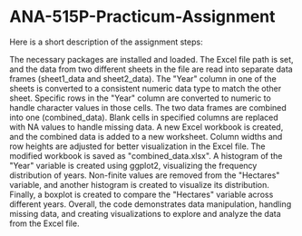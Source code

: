 # ANA-515P-Practicum-Assignment
Here is a short description of the assignment steps:

The necessary packages are installed and loaded.
The Excel file path is set, and the data from two different sheets in the file are read into separate data frames (sheet1_data and sheet2_data).
The "Year" column in one of the sheets is converted to a consistent numeric data type to match the other sheet.
Specific rows in the "Year" column are converted to numeric to handle character values in those cells.
The two data frames are combined into one (combined_data).
Blank cells in specified columns are replaced with NA values to handle missing data.
A new Excel workbook is created, and the combined data is added to a new worksheet.
Column widths and row heights are adjusted for better visualization in the Excel file.
The modified workbook is saved as "combined_data.xlsx".
A histogram of the "Year" variable is created using ggplot2, visualizing the frequency distribution of years.
Non-finite values are removed from the "Hectares" variable, and another histogram is created to visualize its distribution.
Finally, a boxplot is created to compare the "Hectares" variable across different years.
Overall, the code demonstrates data manipulation, handling missing data, and creating visualizations to explore and analyze the data from the Excel file.
